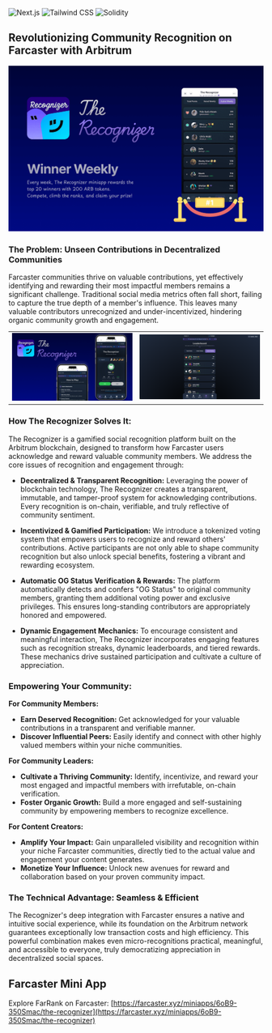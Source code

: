 ![Next.js](https://img.shields.io/badge/Next.js-black?style=for-the-badge&logo=next.js&logoColor=white) ![Tailwind CSS](https://img.shields.io/badge/Tailwind_CSS-38B2AC?style=for-the-badge&logo=tailwind-css&logoColor=white) ![Solidity](https://img.shields.io/badge/Solidity-363636?style=for-the-badge&logo=solidity&logoColor=white)

## Revolutionizing Community Recognition on Farcaster with Arbitrum

![FarRank Banner](Banner/Banner.png)

### The Problem: Unseen Contributions in Decentralized Communities

Farcaster communities thrive on valuable contributions, yet effectively identifying and rewarding their most impactful members remains a significant challenge. Traditional social media metrics often fall short, failing to capture the true depth of a member's influence. This leaves many valuable contributors unrecognized and under-incentivized, hindering organic community growth and engagement.

<table style="width:100%">
  <tr>
    <td style="width:50%; text-align:center;">
      <img src="Banner/image-1.png" alt="Screenshot 1" style="width:100%;">
    </td>
    <td style="width:50%; text-align:center;">
      <img src="Banner/image-2.png" alt="Screenshot 2" style="width:100%;">
    </td>
  </tr>
</table>

### How The Recognizer Solves It:

The Recognizer is a gamified social recognition platform built on the Arbitrum blockchain, designed to transform how Farcaster users acknowledge and reward valuable community members. We address the core issues of recognition and engagement through:

*   **Decentralized & Transparent Recognition:** Leveraging the power of blockchain technology, The Recognizer creates a transparent, immutable, and tamper-proof system for acknowledging contributions. Every recognition is on-chain, verifiable, and truly reflective of community sentiment.

*   **Incentivized & Gamified Participation:** We introduce a tokenized voting system that empowers users to recognize and reward others' contributions. Active participants are not only able to shape community recognition but also unlock special benefits, fostering a vibrant and rewarding ecosystem.

*   **Automatic OG Status Verification & Rewards:** The platform automatically detects and confers "OG Status" to original community members, granting them additional voting power and exclusive privileges. This ensures long-standing contributors are appropriately honored and empowered.

*   **Dynamic Engagement Mechanics:** To encourage consistent and meaningful interaction, The Recognizer incorporates engaging features such as recognition streaks, dynamic leaderboards, and tiered rewards. These mechanics drive sustained participation and cultivate a culture of appreciation.

### Empowering Your Community:

**For Community Members:**
*   **Earn Deserved Recognition:** Get acknowledged for your valuable contributions in a transparent and verifiable manner.
*   **Discover Influential Peers:** Easily identify and connect with other highly valued members within your niche communities.

**For Community Leaders:**
*   **Cultivate a Thriving Community:** Identify, incentivize, and reward your most engaged and impactful members with irrefutable, on-chain verification.
*   **Foster Organic Growth:** Build a more engaged and self-sustaining community by empowering members to recognize excellence.

**For Content Creators:**
*   **Amplify Your Impact:** Gain unparalleled visibility and recognition within your niche Farcaster communities, directly tied to the actual value and engagement your content generates.
*   **Monetize Your Influence:** Unlock new avenues for reward and collaboration based on your proven community impact.

### The Technical Advantage: Seamless & Efficient

The Recognizer's deep integration with Farcaster ensures a native and intuitive social experience, while its foundation on the Arbitrum network guarantees exceptionally low transaction costs and high efficiency. This powerful combination makes even micro-recognitions practical, meaningful, and accessible to everyone, truly democratizing appreciation in decentralized social spaces.

## Farcaster Mini App
Explore FarRank on Farcaster: [https://farcaster.xyz/miniapps/6oB9-350Smac/the-recognizer](https://farcaster.xyz/miniapps/6oB9-350Smac/the-recognizer)
